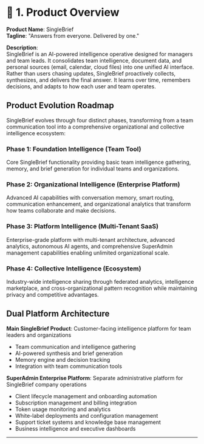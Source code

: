 # 🧱 1. Product Overview

**Product Name**: SingleBrief  
**Tagline**: "Answers from everyone. Delivered by one."

**Description**:  
SingleBrief is an AI-powered intelligence operative designed for managers and team leads. It consolidates team intelligence, document data, and personal sources (email, calendar, cloud files) into one unified AI interface. Rather than users chasing updates, SingleBrief proactively collects, synthesizes, and delivers the final answer. It learns over time, remembers decisions, and adapts to how each user and team operates.

## Product Evolution Roadmap

SingleBrief evolves through four distinct phases, transforming from a team communication tool into a comprehensive organizational and collective intelligence ecosystem:

### **Phase 1: Foundation Intelligence** (Team Tool)
Core SingleBrief functionality providing basic team intelligence gathering, memory, and brief generation for individual teams and organizations.

### **Phase 2: Organizational Intelligence** (Enterprise Platform)  
Advanced AI capabilities with conversation memory, smart routing, communication enhancement, and organizational analytics that transform how teams collaborate and make decisions.

### **Phase 3: Platform Intelligence** (Multi-Tenant SaaS)
Enterprise-grade platform with multi-tenant architecture, advanced analytics, autonomous AI agents, and comprehensive SuperAdmin management capabilities enabling unlimited organizational scale.

### **Phase 4: Collective Intelligence** (Ecosystem)
Industry-wide intelligence sharing through federated analytics, intelligence marketplace, and cross-organizational pattern recognition while maintaining privacy and competitive advantages.

## Dual Platform Architecture

**Main SingleBrief Product**: Customer-facing intelligence platform for team leaders and organizations
- Team communication and intelligence gathering
- AI-powered synthesis and brief generation
- Memory engine and decision tracking
- Integration with team communication tools

**SuperAdmin Enterprise Platform**: Separate administrative platform for SingleBrief company operations
- Client lifecycle management and onboarding automation
- Subscription management and billing integration  
- Token usage monitoring and analytics
- White-label deployments and configuration management
- Support ticket systems and knowledge base management
- Business intelligence and executive dashboards

---
